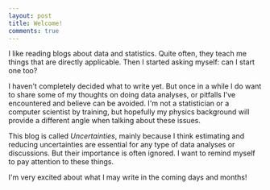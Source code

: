 ```yaml
---
layout: post
title: Welcome!
comments: true
---
```


I like reading blogs about data and statistics. Quite often, they teach me things that are directly applicable. Then I started asking myself: can I start one too?

I haven't completely decided what to write yet. But once in a while I do want to share some of my thoughts on doing data analyses, or pitfalls I've encountered and believe can be avoided. I'm not a statistician or a computer scientist by training, but hopefully my physics background will provide a different angle when talking about these issues.

This blog is called *Uncertainties*, mainly because I think estimating and reducing uncertainties are essential for any type of data analyses or discussions. But their importance is often ignored. I want to remind myself to pay attention to these things.

I'm very excited about what I may write in the coming days and months!

